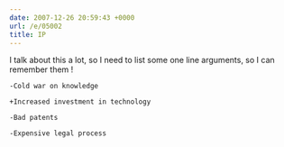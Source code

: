 ```yaml
---
date: 2007-12-26 20:59:43 +0000
url: /e/05002
title: IP
---
```


I talk about this a lot, so I need to list some one line arguments, so I can remember them !

	-Cold war on knowledge

	+Increased investment in technology

	-Bad patents

	-Expensive legal process
